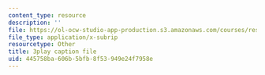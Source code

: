 ```yaml
---
content_type: resource
description: ''
file: https://ol-ocw-studio-app-production.s3.amazonaws.com/courses/res-18-010-a-2020-vision-of-linear-algebra-spring-2020/445758ba606b5bfb8f53949e24f7958e_j8hEnyOiwhw.vtt
file_type: application/x-subrip
resourcetype: Other
title: 3play caption file
uid: 445758ba-606b-5bfb-8f53-949e24f7958e
---
```

